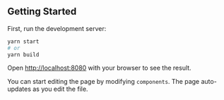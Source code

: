 ## Getting Started

First, run the development server:

```bash
yarn start
# or
yarn build
```

Open [http://localhost:8080](http://localhost:8080) with your browser to see the result.

You can start editing the page by modifying `components`. The page auto-updates as you edit the file.
